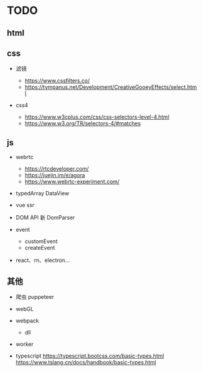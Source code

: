 # TODO

## html

## css 
- 滤镜 
    - https://www.cssfilters.co/
    - https://tympanus.net/Development/CreativeGooeyEffects/select.html

- css4 
    - https://www.w3cplus.com/css/css-selectors-level-4.html
    - https://www.w3.org/TR/selectors-4/#matches


## js
- webrtc
    - https://rtcdeveloper.com/
    - https://juejin.im/e/agora
    - https://www.webrtc-experiment.com/

- typedArray  DataView
- vue ssr
- DOM API 新    DomParser
- event 
    - customEvent
    - createEvent
- react、rn、electron...


## 其他
- 爬虫 puppeteer

- webGL

- webpack
	- dll
    
- worker
- typescript
    https://typescript.bootcss.com/basic-types.html
    https://www.tslang.cn/docs/handbook/basic-types.html






